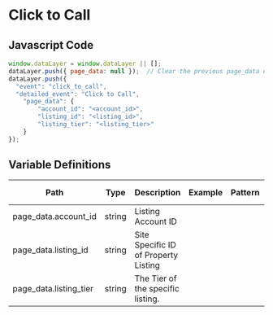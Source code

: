 # Click to Call

### 

## Javascript Code
```js
window.dataLayer = window.dataLayer || [];
dataLayer.push({ page_data: null });  // Clear the previous page_data object.
dataLayer.push({
  "event": "click_to_call",
  "detailed_event": "Click to Call",
    "page_data": {
        "account_id": "<account_id>",
        "listing_id": "<listing_id>",
        "listing_tier": "<listing_tier>"
    }
});
```

## Variable Definitions

|Path|Type|Description|Example|Pattern|Min Length|Max Length|Minimum|Maximum|Multiple Of|
| --- | --- | --- | --- | --- | --- | --- | --- | --- | --- |
|page_data.account_id|string|Listing Account ID||||||||
|page_data.listing_id|string|Site Specific ID of Property Listing||||||||
|page_data.listing_tier|string|The Tier of the specific listing.||||||||




